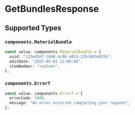 # GetBundlesResponse


## Supported Types

### `components.MaterialBundle`

```typescript
const value: components.MaterialBundle = {
  uuid: "123e4567-1048-4c98-a813-22bcb83e025b",
  editDate: "2025-05-01 12:00:00",
  itemNumber: "<value>",
};
```

### `components.ErrorT`

```typescript
const value: components.ErrorT = {
  errorCode: 1000,
  message: "An error occurred completing your request",
};
```

